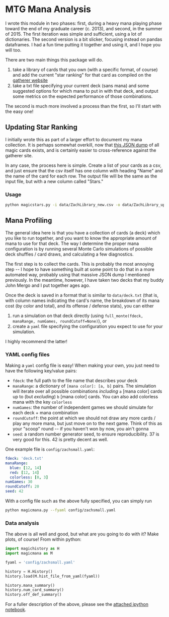 # MTG Mana Analysis

I wrote this module in two phases: first, during a heavy mana playing phase toward the end of my graduate career (c. 2013), and second, in the summer of 2015. The first iteration was simple and sufficient, using a lot of dictionaries. The second version is a bit slicker, focusing instead on pandas dataframes. I had a fun time putting it together and using it, and I hope you will too.

There are two main things this package will do.

1. take a library of cards that you own (with a specific format, of course) and add the current "star ranking" for that card as compiled on the [gatherer website](http://gatherer.wizards.com/Pages/Card/Details.aspx?multiverseid=382866)
2. take a txt file specifying your current deck (sans mana) and some suggested options for which mana to put in with that deck, and output some metrics on the expected performance of those combinations.

The second is much more involved a process than the first, so I'll start with the easy one!

## Updating Star Ranking

I initially wrote this as part of a larger effort to document my mana collection. It is perhaps somewhat overkill, now that [this JSON dump](http://mtgjson.com/) of all magic cards exists, and is certainly easier to cross-reference against the gatherer site.

In any case, the process here is simple. Create a list of your cards as a csv, and just ensure that the csv itself has one column with heading "Name" and the name of the card for each row. The output file will be the same as the input file, but with a new column called "Stars."

### Usage
```bash
python magicstars.py -i data/ZachLibrary_new.csv -o data/ZachLibrary_updated.csv
```

## Mana Profiling

The general idea here is that you have a collection of cards (a deck) which you like to run together, and you want to know the appropriate amount of mana to use for that deck. The way I determine the proper mana configuration is by running several Monte Carlo simulations of possible deck shuffles / card draws, and calculating a few diagnostics.

The first step is to collect the cards. This is probably the most annoying step -- I hope to have something built at some point to do that in a more automated way, probably using that massive JSON dump I mentioned previously. In the meantime, however, I have taken two decks that my buddy John Mergo and I put together ages ago.

Once the deck is saved in a format that is similar to `data/deck.txt` (that is, with column names indicating the card's name, the breakdown of its mana cost (by color and total), and its offense / defense stats), you can either

1. run a simulation on that deck directly (using `full_monte(fdeck, manaRange, numGames, roundCutoff=None)`), or
2. create a `yaml` file specifying the configuration you expect to use for your simulation.

I highly recommend the latter!

### YAML config files

Making a `yaml` config file is easy! When making your own, you just need to have the following key/value pairs:

+ `fdeck`: the full path to the file name that describes your deck
+ `manaRange`: a dictionary of `[mana color]: [a, b]` pairs. The simulation will iterate over all possible combinations *including* `a` [mana color] cards up to (but *excluding*) `b` [mana color] cards. You can also add colorless mana with the key `colorless`
+ `numGames`: the number of independent games we should simulate for each deck + mana combination
+ `roundCutoff`: the point at which we should not draw any more cards / play any more mana, but just move on to the next game. Think of this as your "scoop" round -- if you haven't won by now, you ain't gonna
+ `seed`: a random number generator seed, to ensure reproducibility. 37 is very good for this. 42 is pretty decent as well.

One example file is `config/zachsmall.yaml`:
```yaml
fdeck: 'deck.txt'
manaRange:
  blue: [12, 14]
  red: [12, 14]
  colorless: [0, 3]
numGames: 30
roundCutoff: 20
seed: 42
```

With a config file such as the above fully specified, you can simply run

```bash
python magicmana.py --fyaml config/zachsmall.yaml
```

### Data analysis
The above is all well and good, but what are you going to do with it? Make plots, of course! From within python:

```python
import magichistory as H
import magicmana as M

fyaml = 'config/zachsmall.yaml'

history = H.History()
history.load(M.hist_file_from_yaml(fyaml))

history.mana_summary()
history.num_card_summary()
history.off_def_summary()
```

For a fuller description of the above, please see the [attached ipython notebook](https://github.com/RZachLamberty/Magic/blob/master/magic_mana_demo.ipynb).
